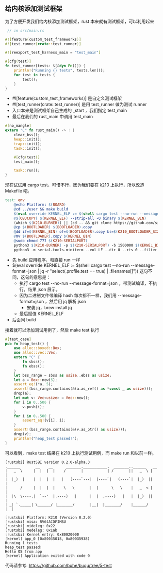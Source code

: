 ## 给内核添加测试框架

为了方便开发我们给内核添加测试框架，rust 本来就有测试框架，可以利用起来

```rust
 // in src/main.rs

#![feature(custom_test_frameworks)]
#![test_runner(crate::test_runner)]

#![reexport_test_harness_main = "test_main"]

#[cfg(test)]
fn test_runner(tests: &[&dyn Fn()]) {
    println!("Running {} tests", tests.len());
    for test in tests {
        test();
    }
}
```

- #![feature(custom_test_frameworks)] 是自定义测试框架
- #![test_runner(crate::test_runner)] 是用 test_runner 做为测试 runner
- 入口本来是测试框架自己生成的 _start ，我们指定 test_main
- 最后在我们的 rust_main 中调用 test_main

```rust
#[no_mangle]
extern "C" fn rust_main() -> ! {
    clear_bss();
    heap::init();
    trap::init();
    task::init();

    #[cfg(test)]
    test_main();

    task::run();
}
```

现在试试用 cargo test，可惜不行，因为我们要在 k210 上执行，所以改造 Makefile 吧。

```makefile
test: env
	@echo Platform: $(BOARD)
	@cd ../user && make build
	$(eval override KERNEL_ELF := $(shell cargo test --no-run --message-format=json | jq -r "select(.profile.test == true) | .filenames[]"))
	@$(OBJCOPY) $(KERNEL_ELF) --strip-all -O binary $(KERNEL_BIN)
	(which $(K210-BURNER)) || (cd .. && git clone https://github.com/sipeed/kflash.py.git && mv kflash.py tools)
	@cp $(BOOTLOADER) $(BOOTLOADER).copy
	@dd if=$(KERNEL_BIN) of=$(BOOTLOADER).copy bs=$(K210_BOOTLOADER_SIZE) seek=1
	@mv $(BOOTLOADER).copy $(KERNEL_BIN)
	@sudo chmod 777 $(K210-SERIALPORT)
	python3 $(K210-BURNER) -p $(K210-SERIALPORT) -b 1500000 $(KERNEL_BIN)
	python3 -m serial.tools.miniterm --eol LF --dtr 0 --rts 0 --filter direct $(K210-SERIALPORT) 115200
```

- 先 build 应用程序，和直接 run 一样
- $(eval override KERNEL_ELF := $(shell cargo test --no-run --message-format=json | jq -r "select(.profile.test == true) | .filenames[]")) 这句不同，这句的意思是：
  - 执行 cargo test --no-run  --message-format=json ，带测试编译，不执行，结果 json 展示。
  - 因为二进制文件带编译 hash 每次都不一样，我们用  --message-format=json ，然后用 jq 解析 json 
    - 安装 jq，brew install jq
  - 最后赋值 KERNEL_ELF 
- 后面同 build

接着就可以添加测试用例了，然后 make test 执行

```rust
#[test_case]
pub fn heap_test() {
    use alloc::boxed::Box;
    use alloc::vec::Vec;
    extern "C" {
        fn sbss();
        fn ebss();
    }
    let bss_range = sbss as usize..ebss as usize;
    let a = Box::new(5);
    assert_eq!(*a, 5);
    assert!(bss_range.contains(&(a.as_ref() as *const _ as usize)));
    drop(a);
    let mut v: Vec<usize> = Vec::new();
    for i in 0..500 {
        v.push(i);
    }
    for i in 0..500 {
        assert_eq!(v[i], i);
    }
    assert!(bss_range.contains(&(v.as_ptr() as usize)));
    drop(v);
    println!("heap_test passed!");
}
```

可以看到，make test 结果在 k210 上执行测试用例，而 make run 和以前一样。

```
[rustsbi] RustSBI version 0.2.0-alpha.3
.______       __    __      _______.___________.  _______..______   __
|   _  \     |  |  |  |    /       |           | /       ||   _  \ |  |
|  |_)  |    |  |  |  |   |   (----`---|  |----`|   (----`|  |_)  ||  |
|      /     |  |  |  |    \   \       |  |      \   \    |   _  < |  |
|  |\  \----.|  `--'  |.----)   |      |  |  .----)   |   |  |_)  ||  |
| _| `._____| \______/ |_______/       |__|  |_______/    |______/ |__|

[rustsbi] Platform: K210 (Version 0.2.0)
[rustsbi] misa: RV64ACDFIMSU
[rustsbi] mideleg: 0x22
[rustsbi] medeleg: 0x1ab
[rustsbi] Kernel entry: 0x80020000
[kernel] app_0 [0x80035018, 0x80035938)
Running 1 tests
heap_test passed!
Hello OS from app
[kernel] Application exited with code 0
```

代码请参考: https://github.com/buhe/bugu/tree/5-test
